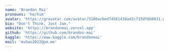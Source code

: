 ```yaml
---
name: 'Brandon Mai'
pronouns: 'he/him'
avatar: 'https://gravatar.com/avatar/5100ac6ed74561438ad2c715df6b0031.webp?size=256'
bio: "Don't Think, Just Jam."
website: 'https://brandonmai.vercel.app'
github: 'https://github.com/brandon-mai'
kaggle: 'https://www.kaggle.com/brandonmai'
mail: 'mvbao2022@pm.me'
---
```


